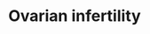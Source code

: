 ---
annotations:
- type: Pathway Ontology
  value: urogenital disease pathway
- type: Cell Type Ontology
  value: oocyte
- type: Cell Type Ontology
  value: granulosa cell
- type: Disease Ontology
  value: infertility
authors:
- MaintBot
- Khanspers
- Fehrhart
- Mkutmon
- Eweitz
description: 'Ovarian bottleneck genes associated with infertility. A valuable approach
  to the study of infertility is the comparison of mutations of individual human and
  mouse genes associated with infertility phenotypes. The individual gene pages in
  the OKdb (Ovarian Kaleidoscope Database: http://ovary.stanford.edu) contain information
  on associated fertility phenotypes sorted by ovarian and nonovarian defects and
  by subfertility or infertility. If one searches for null mutations (under mutation
  type) causing infertility (infertile - ovarian defect, under female fertility status)
  in mice (under species), 44 gene entries are found. The expression of these infertility
  genes in the oocyte and granulosa cells together with their cellular localization
  is presented in Ovarian Infertility gene map. The theca cell genes are not presented
  because most publications emphasize granulosa cell studies.'
last-edited: 2021-05-07
organisms:
- Pan troglodytes
redirect_from:
- /index.php/Pathway:WP885
- /instance/WP885
schema-jsonld:
- '@context': https://schema.org/
  '@id': https://wikipathways.github.io/pathways/WP885.html
  '@type': Dataset
  creator:
    '@type': Organization
    name: WikiPathways
  description: 'Ovarian bottleneck genes associated with infertility. A valuable approach
    to the study of infertility is the comparison of mutations of individual human
    and mouse genes associated with infertility phenotypes. The individual gene pages
    in the OKdb (Ovarian Kaleidoscope Database: http://ovary.stanford.edu) contain
    information on associated fertility phenotypes sorted by ovarian and nonovarian
    defects and by subfertility or infertility. If one searches for null mutations
    (under mutation type) causing infertility (infertile - ovarian defect, under female
    fertility status) in mice (under species), 44 gene entries are found. The expression
    of these infertility genes in the oocyte and granulosa cells together with their
    cellular localization is presented in Ovarian Infertility gene map. The theca
    cell genes are not presented because most publications emphasize granulosa cell
    studies.'
  keywords:
  - GJA4
  - FSHR
  - GDF9
  - ATM
  - DAZL
  - LHCGR
  - NR5A1
  - CDK4
  - VDR
  - CCND2
  - CYP19A1
  - ESR2
  - SYNE2
  - MLH1
  - CEBPB
  - ZP3
  - PRLR
  - EGR1
  - PGR
  - PTGER2
  - ZP2
  - SMPD1
  - INHA
  - Fig-alpha
  - NRIP1
  - CDKN1B
  - NCOR1
  - MSH5
  - TF2D
  - BMPR1B
  - SMAD3
  - DMC1
  license: CC0
  name: Ovarian infertility
seo: CreativeWork
title: Ovarian infertility
wpid: WP885
---